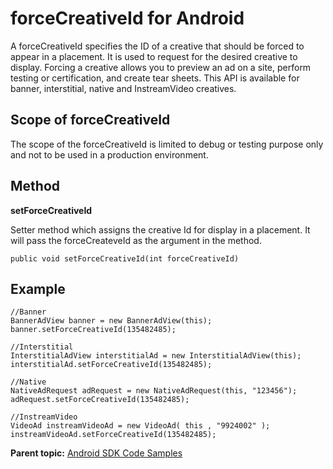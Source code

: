 # forceCreativeId for Android

<div class="body">

A forceCreativeId specifies the ID of a creative that should be forced
to appear in a placement. It is used to request for the desired creative
to display. Forcing a creative allows you to preview an ad on a site,
perform testing or certification, and create tear sheets. This API is
available for banner, interstitial, native and InstreamVideo creatives.

<div class="section">

## Scope of forceCreativeId

The scope of the forceCreativeId is limited to debug or testing purpose
only and not to be used in a production environment.

</div>

<div class="section">

## Method

**setForceCreativeId**

Setter method which assigns the creative Id for display in a placement.
It will pass the forceCreateveId as the argument in the method.

``` pre
public void setForceCreativeId(int forceCreativeId)
```

</div>

<div class="section">

## Example

``` pre
//Banner
BannerAdView banner = new BannerAdView(this);
banner.setForceCreativeId(135482485);
 
//Interstitial
InterstitialAdView interstitialAd = new InterstitialAdView(this);
interstitialAd.setForceCreativeId(135482485);
 
//Native
NativeAdRequest adRequest = new NativeAdRequest(this, "123456");
adRequest.setForceCreativeId(135482485);
 
//InstreamVideo
VideoAd instreamVideoAd = new VideoAd( this , "9924002" );
instreamVideoAd.setForceCreativeId(135482485);   
```

</div>

</div>

<div class="related-links">

<div class="familylinks">

<div class="parentlink">

**Parent topic:**
<a href="android-sdk-code-samples.html" class="link">Android SDK Code
Samples</a>

</div>

</div>

</div>
